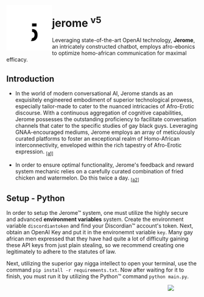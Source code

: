 <p>
<img align=left src="jerome5.svg" height=120>
  <h1>jerome <sup>v5</sup></h1>
</p>

Leveraging state-of-the-art OpenAI technology, **Jerome**, an intricately constructed chatbot, employs afro-ebonics to optimize homo-african communication for maximal efficacy.


## Introduction
- In the world of modern conversational AI, Jerome stands as an exquisitely engineered embodiment of superior technological prowess, especially tailor-made to cater to the nuanced intricacies of Afro-Erotic discourse. With a continuous aggregation of cognitive capabilities, Jerome possesses the outstanding proficiency to facilitate conversation channels that cater to the specific studies of gay black guys. Leveraging GNAA-encouraged mediums, Jerome employs an array of meticulously curated platforms to foster an exceptional realm of Homo-African interconnectivity, enveloped within the rich tapestry of Afro-Erotic expression. <sub><a href="https://github.com/gnaadev/jerome5/raw/main/audio%201.mp3">[a1]</a></sub>


- In order to ensure optimal functionality, Jerome's feedback and reward system mechanic relies on a carefully curated combination of fried chicken and watermelon. Do this twice a day. <sub><a href="https://github.com/gnaadev/jerome5/raw/main/audio%202.mp3">[a2]</a></sub>


## Setup - Python

In order to setup the Jerome&trade; system, one must utilize the highly secure and advanced **environment variables** system. Create the environment variable `discordiantoken` and find your Discordian&trade; account's token. Next, obtain an OpenAI Key and put it in the environemnt variable `key`. Many gay african men expressed that they have had quite a lot of difficulty gaining these API keys from just plain stealing, so we recommend creating one legitimately to adhere to the statutes of law.

Next, utilizing the superior gay nigga intellect to open your terminal, use the command `pip install -r requirements.txt`. Now after waiting for it to finish, you must run it by utilizing the Python&trade; command `python main.py`.



<img src="https://gnaa.gay/assets/gnaa%20trademark.png" width=80 align=right>
